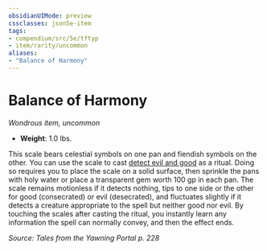 ```yaml
---
obsidianUIMode: preview
cssclasses: json5e-item
tags:
- compendium/src/5e/tftyp
- item/rarity/uncommon
aliases: 
- "Balance of Harmony"
---
```

# Balance of Harmony
*Wondrous item, uncommon*  

- **Weight**: 1.0 lbs.

This scale bears celestial symbols on one pan and fiendish symbols on the other. You can use the scale to cast [detect evil and good](2-Mechanics/CLI/spells/detect-evil-and-good.md) as a ritual. Doing so requires you to place the scale on a solid surface, then sprinkle the pans with holy water or place a transparent gem worth 100 gp in each pan. The scale remains motionless if it detects nothing, tips to one side or the other for good (consecrated) or evil (desecrated), and fluctuates slightly if it detects a creature appropriate to the spell but neither good nor evil. By touching the scales after casting the ritual, you instantly learn any information the spell can normally convey, and then the effect ends.

*Source: Tales from the Yawning Portal p. 228*